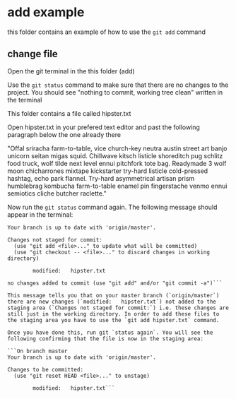 # add example
this folder contains an example of how to use the `git add` command

## change file

Open the git terminal in the this folder (add)

Use the `git status` command to make sure that there are no changes to the project. You should see "nothing to commit, working tree clean" written in the terminal

This folder contains a file called hipster.txt

Open hipster.txt in your prefered text editor and past the following paragraph below the one already there

"Offal sriracha farm-to-table, vice church-key neutra austin street art banjo unicorn seitan migas squid. Chillwave kitsch listicle shoreditch pug schlitz food truck, wolf tilde next level ennui pitchfork tote bag. Readymade 3 wolf moon chicharrones mixtape kickstarter try-hard listicle cold-pressed hashtag, echo park flannel. Try-hard asymmetrical artisan prism humblebrag kombucha farm-to-table enamel pin fingerstache venmo ennui semiotics cliche butcher raclette."

Now run the `git status` command again. The following message should appear in the terminal:

```On branch master
Your branch is up to date with 'origin/master'.

Changes not staged for commit:
  (use "git add <file>..." to update what will be committed)
  (use "git checkout -- <file>..." to discard changes in working directory)

        modified:   hipster.txt

no changes added to commit (use "git add" and/or "git commit -a")```

This message tells you that on your master branch (`origin/master`) there are new changes (`modified:   hipster.txt`) not added to the staging area (`Changes not staged for commit:`) i.e. these changes are still just in the working directory. In order to add these files to the staging area you have to use the `git add hipster.txt` command.

Once you have done this, run git `status again`. You will see the following confirming that the file is now in the staging area: 

```On branch master
Your branch is up to date with 'origin/master'.

Changes to be committed:
  (use "git reset HEAD <file>..." to unstage)

        modified:   hipster.txt```

